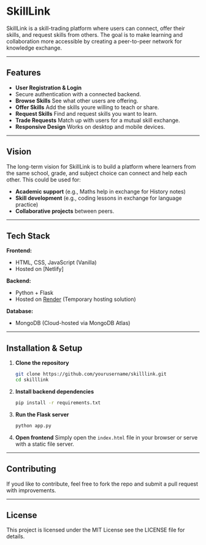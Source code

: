 # SkillLink

SkillLink is a skill-trading platform where users can connect, offer their skills, and request skills from others. The goal is to make learning and collaboration more accessible by creating a peer-to-peer network for knowledge exchange.

---

##  Features

- **User Registration & Login**
- Secure authentication with a connected backend.
- **Browse Skills** See what other users are offering.
- **Offer Skills** Add the skills youre willing to teach or share.
- **Request Skills** Find and request skills you want to learn.
- **Trade Requests** Match up with users for a mutual skill exchange.
- **Responsive Design** Works on desktop and mobile devices.

---

##  Vision

The long-term vision for SkillLink is to build a platform where learners from the same school, grade, and subject choice can connect and help each other. This could be used for:

- **Academic support** (e.g., Maths help in exchange for History notes)
- **Skill development** (e.g., coding lessons in exchange for language practice)
- **Collaborative projects** between peers.

---

## Tech Stack

**Frontend:**
- HTML, CSS, JavaScript (Vanilla)
- Hosted on [Netlify]

**Backend:**
- Python + Flask
- Hosted on [Render](https://render.com/) (Temporary hosting solution)

**Database:**
- MongoDB (Cloud-hosted via MongoDB Atlas)

---

## Installation & Setup

1. **Clone the repository**
   ```bash
   git clone https://github.com/yourusername/skilllink.git
   cd skilllink
   ```

2. **Install backend dependencies**
   ```bash
   pip install -r requirements.txt
   ```

3. **Run the Flask server**
   ```bash
   python app.py
   ```

4. **Open frontend**
   Simply open the `index.html` file in your browser or serve with a static file server.

---

## Contributing

If youd like to contribute, feel free to fork the repo and submit a pull request with improvements.

---

## License

This project is licensed under the MIT License see the LICENSE file for details.
